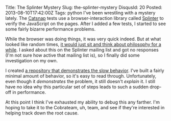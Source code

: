 Title: The Splinter Mystery
Slug: the-splinter-mystery
DisqusId: 20
Posted: 2013-08-10T17:42:00Z
Tags:
    python
I've been wrestling with a mystery lately. The [Catsnap](https://git.andrewlorente.com/AndrewLorente/catsnap) tests use a browser-interaction library called [Splinter](http://splinter.cobrateam.info/) to verify the JavaScript on the pages. After I added a few tests, I started to see some fairly bizarre performance problems.

While the browser was doing things, it was very quick indeed. But at what looked like random times, [it would just sit and think about philosophy for a while](http://screencast.com/t/MpEpfe5mm). I asked about this on the Splinter mailing list and got no responses (I'm not sure how active that mailing list is), so I finally did some investigation on my own.

I created [a repository that demonstrates the slow behavior](https://github.com/AndrewLorente/slow_splinter_demo). I've built a fairly minimal amount of behavior, so it's easy to read through. Unfortunately, even though it _demonstrates_ the problem, it still doesn't _explain_ it. I still have no idea why this particular set of steps leads to such a sudden drop-off in performance.

At this point I think I've exhausted my ability to debug this any farther. I'm hoping to take it to the Cobrateam, uh, team, and see if they're interested in helping track down the root cause.
